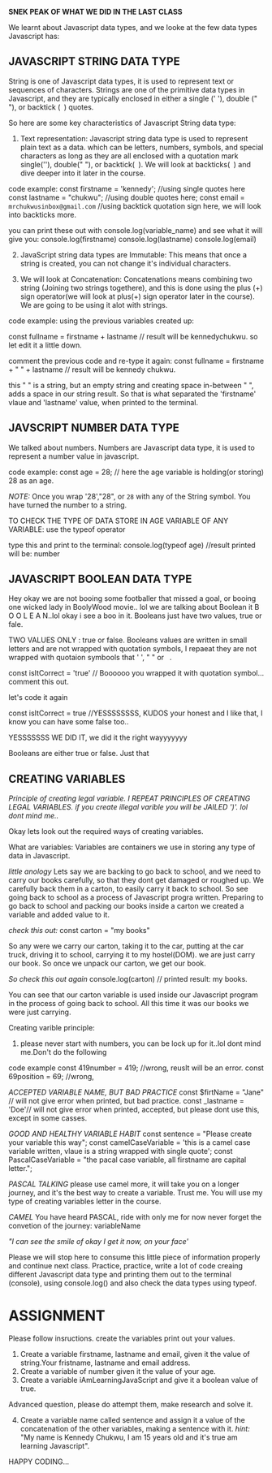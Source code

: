 **SNEK PEAK OF WHAT WE DID IN THE LAST CLASS**

We learnt about Javascript data types, and we looke at the few data types Javascript has:

## JAVASCRIPT STRING DATA TYPE

String is one of Javascript data types, it is used to represent text or sequences of characters.
Strings are one of the primitive data types in Javascript, and they are typically enclosed in either
a single (' '), double (" "), or backtick (` `) quotes.

So here are some key characteristics of Javascript String data type:

1. Text representation: Javascript string data type is used to represent plain text as a data. which can be letters, numbers, symbols, and special characters as long as they are all enclosed with a quotation mark single(''), double(" "), or backtick(` `). We will look at backticks(` `) and dive deeper into it later in the course.

code example: 
const firstname = 'kennedy'; //using single quotes here
const lastname = "chukwu"; //using double quotes here;
const email = `mrchukwusinbox@gmail.com` //using backtick quotation sign here, we will look into backticks more.

you can print these out with console.log(variable_name) and see what it will give you:
 console.log(firstname)
 console.log(lastname)
 console.log(email)


2. JavaScript string data types are Immutable:
This means that once a string is created, you can not change it's individual characters.

3. We will look at Concatenation:
Concatenations means combining two string (Joining two strings togethere), and this is done using the plus (+) sign operator(we will look at plus(+) sign operator later in the course). We are going to be using it alot with strings.

code example: using the previous variables created up:

const fullname = firstname + lastname // result will be kennedychukwu. so let edit it a little down.

comment the previous code and re-type it again:
const fullname = firstname + " " + lastname // result will be kennedy chukwu.

this " " is a string, but an empty string and creating space in-between "  ", adds a space in our string result. So that is what separated the 'firstname' vlaue and 'lastname' value, when printed to the terminal.

## JAVSCRIPT NUMBER DATA TYPE

We talked about numbers. Numbers are Javascript data type, it is used to represent a number value in javascript.

code example:
const age = 28; // here the age variable is holding(or storing) 28 as an age.

*NOTE:* Once you wrap '28',"28", or `28` with any of the String symbol. You have turned the number to a string.

TO CHECK THE TYPE OF DATA STORE IN AGE VARIABLE OF ANY VARIABLE: use the typeof operator

type this and print to the terminal: console.log(typeof age) //result printed will be: number


## JAVASCRIPT BOOLEAN DATA TYPE

Hey okay we are not booing some footballer that missed a goal, or booing one wicked lady in BoolyWood movie.. lol we are talking about Boolean it B O O L E A N..lol okay i see a boo in it. Booleans just have two values, true or fale.

TWO VALUES ONLY : true or false. Booleans values are written in small letters and are not wrapped with quotation symbols, I repaeat they are not wrapped with quotaion symbools that ' ', " " or ` `.

const isItCorrect = 'true' // Boooooo you wrapped it with quotation symbol... comment this out.

let's code it again

const isItCorrect = true //YESSSSSSSS, KUDOS your honest and I like that, I know you can have some false too..

YESSSSSSS WE DID IT, we did it the right wayyyyyyy

Booleans are either true or false. Just that


## CREATING VARIABLES

*Principle of creating legal variable. I REPEAT PRINCIPLES OF CREATING LEGAL VARIABLES. if you create illegal varible you will be JAILED ')'. lol dont mind me..*

Okay lets look out the required ways of creating variables.

What are variables: Variables are containers we use in storing any type of data in Javascript. 

*little anology*
Lets say we are backing to go back to school, and we need to carry our books carefully, so that they dont get damaged or roughed up. We carefully back them in a carton, to easily carry it back to school. So see going back to school as a process of Javascript progra written. Preparing to go back to school and packing our books inside a carton we created a variable and added value to it.

*check this out:* const carton = "my books"

So any were we carry our carton, taking it to the car, putting at the car truck, driving it to school, carrying it to my hostel(DOM). we are just carry our book. So once we unpack our carton, we get our book.

*So check this out again* console.log(carton) // printed result: my books.

You can see that our carton variable is used inside our Javascript program in the process of going back to school. All this time it was our books we were just carrying. 

Creating varible principle:

1. please never start with numbers, you can be lock up for it..lol dont mind me.Don't do the following

code example
const 419number = 419; //wrong, reuslt will be an error.
const 69position = 69; //wrong,

*ACCEPTED VARIABLE NAME, BUT BAD PRACTICE*
const $firtName = "Jane" // will not give error when printed, but bad practice.
const _lastname = 'Doe'// will not give error when printed, accepted, but please dont use this, except in some casses.

*GOOD AND HEALTHY VARIABLE HABIT*
const sentence = "Please create your variable this way";
const camelCaseVariable = 'this is a camel case variable written, vlaue is a string wrapped with single quote';
const PascalCaseVariable = "the pacal case variable, all firstname are capital letter.";

*PASCAL TALKING* please  use camel more, it will take you on a longer journey, and it's the best way to create a variable. Trust me. You will use my type of creating variables letter in the course.

*CAMEL* You have heard PASCAL, ride with only me for now never forget the convetion of the journey: variableName


*"I can see the smile of okay I get it now, on your face'*

Please we will stop here to consume this little piece of information properly and continue next class. Practice, practice, write a lot of code creaing different Javascript data type and printing them out to the terminal (console), using console.log() and also check the data types using typeof.




# ASSIGNMENT
Please follow insructions.
create the variables
print out your values.

1. Create a variable firstname, lastname and email, given it the value of string.Your fristname, lastname and email address.
2. Create a variable of number given it the value of your age.
3. Create a variable iAmLearningJavaScript and give it a boolean value of true.

Advanced question, please do attempt them, make research and solve it.

4. Create a variable name called sentence and assign it a value of the concatenation of the other variables, making a sentence with it. 
*hint:* "My name is Kennedy Chukwu, I am 15 years old and it's true am learning Javascript".

HAPPY CODING...
